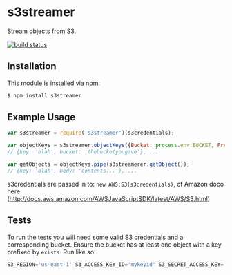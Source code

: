 # s3streamer

Stream objects from S3.

[![build status](https://secure.travis-ci.org/timothyleslieallen/s3streamer.png)](http://travis-ci.org/timothyleslieallen/s3streamer)

## Installation

This module is installed via npm:

``` bash
$ npm install s3streamer
```

## Example Usage

``` js
var s3streamer = require('s3streamer')(s3credentials);

var objectKeys = s3streamer.objectKeys({Bucket: process.env.BUCKET, Prefix: 'myprefix'});
// {key: 'blah', bucket: 'thebucketyougave'}, ...

var getObjects = objectKeys.pipe(s3streamerer.getObject());
// {key: 'blah', body: 'contents...'}, ...

```
s3credentials are passed in to: `new AWS:S3(s3credentials)`, cf Amazon doco here: (http://docs.aws.amazon.com/AWSJavaScriptSDK/latest/AWS/S3.html)

## Tests
To run the tests you will need some valid S3 credentials and a corresponding bucket.  Ensure the bucket has at least one object with a key prefixed by `exists`.
 Run like so:
``` js
S3_REGION='us-east-1' S3_ACCESS_KEY_ID='mykeyid' S3_SECRET_ACCESS_KEY='mysecretaccesskey' BUCKET='mybucket' npm test
```
